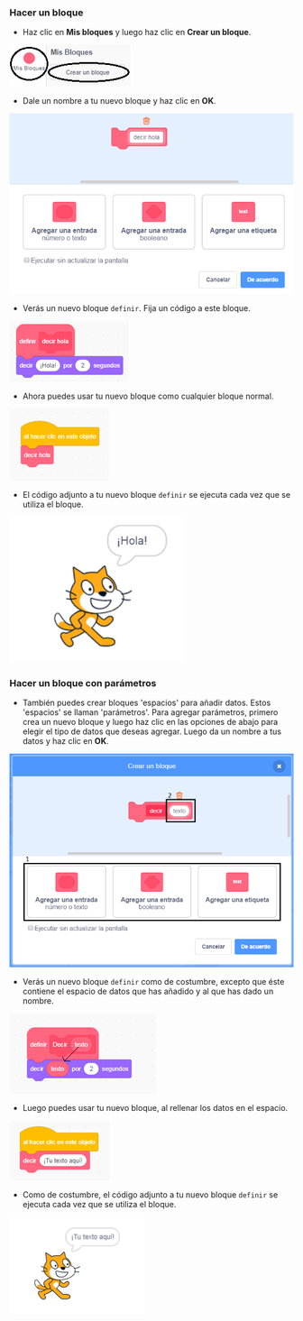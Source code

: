 ### Hacer un bloque

+ Haz clic en **Mis bloques** y luego haz clic en **Crear un bloque**.

![Mis bloques](images/my-blocks-annotated.png)

+ Dale un nombre a tu nuevo bloque y haz clic en **OK**.

![Crea un nuevo bloque](images/block-create.png)

+ Verás un nuevo bloque `definir`. Fija un código a este bloque.

![Define un nuevo bloque](images/block-define.png)

+ Ahora puedes usar tu nuevo bloque como cualquier bloque normal.

![Usar un nuevo bloque](images/block-use.png)

+ El código adjunto a tu nuevo bloque `definir` se ejecuta cada vez que se utiliza el bloque.

![Prueba un nuevo bloque](images/block-test.png)

### Hacer un bloque con parámetros

+ También puedes crear bloques 'espacios' para añadir datos. Estos 'espacios' se llaman 'parámetros'. Para agregar parámetros, primero crea un nuevo bloque y luego haz clic en las opciones de abajo para elegir el tipo de datos que deseas agregar. Luego da un nombre a tus datos y haz clic en **OK**.

![Crea un nuevo bloque con parámetros](images/parameter-create-annotated.png)

+ Verás un nuevo bloque `definir` como de costumbre, excepto que éste contiene el espacio de datos que has añadido y al que has dado un nombre.

![Define un nuevo bloque con parámetros](images/parameter-define-annotated.png)

+ Luego puedes usar tu nuevo bloque, al rellenar los datos en el espacio.

![Usa un nuevo bloque con parámetros](images/parameter-use.png)

+ Como de costumbre, el código adjunto a tu nuevo bloque `definir` se ejecuta cada vez que se utiliza el bloque.

![Prueba un nuevo bloque con parámetros](images/parameter-test.png)